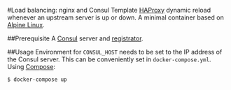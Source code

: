 #Load balancing: nginx and Consul Template
[HAProxy](http://www.haproxy.org/) dynamic reload whenever an upstream server is up or down. A minimal container based on [Alpine Linux](https://www.alpinelinux.org/).

##Prerequisite
A [Consul](https://www.consul.io/) server and [registrator](https://github.com/gliderlabs/registrator).

##Usage
Environment for `CONSUL_HOST` needs to be set to the IP address of the Consul server. This can be conveniently set in `docker-compose.yml`. Using [Compose](https://github.com/docker/compose):

```console
$ docker-compose up
```
